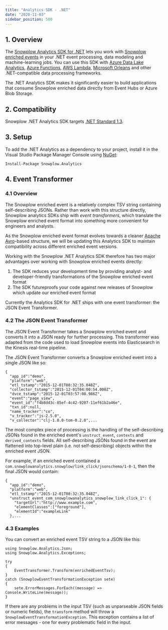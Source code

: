 ```yaml
---
title: "Analytics SDK - .NET"
date: "2020-11-03"
sidebar_position: 500
---
```


## 1\. Overview

The [Snowplow Analytics SDK for .NET](https://github.com/snowplow/snowplow-dotnet-analytics-sdk) lets you work with [Snowplow enriched events](/docs/understanding-your-pipeline/canonical-event/index.md) in your .NET event processing, data modeling and machine-learning jobs. You can use this SDK with [Azure Data Lake Analytics](https://azure.microsoft.com/en-gb/services/data-lake-analytics/), [Azure Functions](https://azure.microsoft.com/en-gb/services/functions/), [AWS Lambda](https://aws.amazon.com/lambda/), [Microsoft Orleans](https://dotnet.github.io/orleans/) and other .NET-compatible data processing frameworks.

The .NET Analytics SDK makes it significantly easier to build applications that consume Snowplow enriched data directly from Event Hubs or Azure Blob Storage.

## 2\. Compatibility

Snowplow .NET Analytics SDK targets [.NET Standard 1.3](https://github.com/dotnet/standard/blob/master/docs/versions.md).

## 3\. Setup

To add the .NET Analytics as a dependency to your project, install it in the Visual Studio Package Manager Console using [NuGet](https://www.nuget.org/):

```
Install-Package Snowplow.Analytics
```

## 4\. Event Transformer

### 4.1 Overview

The Snowplow enriched event is a relatively complex TSV string containing self-describing JSONs. Rather than work with this structure directly, Snowplow analytics SDKs ship with _event transformers_, which translate the Snowplow enriched event format into something more convenient for engineers and analysts.

As the Snowplow enriched event format evolves towards a cleaner [Apache Avro](https://avro.apache.org/)\-based structure, we will be updating this Analytics SDK to maintain compatibility across different enriched event versions.

Working with the Snowplow .NET Analytics SDK therefore has two major advantages over working with Snowplow enriched events directly:

1. The SDK reduces your development time by providing analyst- and developer-friendly transformations of the Snowplow enriched event format
2. The SDK futureproofs your code against new releases of Snowplow which update our enriched event format

Currently the Analytics SDK for .NET ships with one event transformer: the JSON Event Transformer.

### 4.2 The JSON Event Transformer

The JSON Event Transformer takes a Snowplow enriched event and converts it into a JSON ready for further processing. This transformer was adapted from the code used to load Snowplow events into Elasticsearch in the Kinesis real-time pipeline.

The JSON Event Transformer converts a Snowplow enriched event into a single JSON like so:

```
{
  "app_id":"demo",
  "platform":"web",
  "etl_tstamp":"2015-12-01T08:32:35.048Z",
  "collector_tstamp":"2015-12-01T04:00:54.000Z",
  "dvce_tstamp":"2015-12-01T03:57:08.986Z",
  "event":"page_view",
  "event_id":"f4b8dd3c-85ef-4c42-9207-11ef61b2a46e",
  "txn_id":null,
  "name_tracker":"co",
  "v_tracker":"js-2.5.0",
  "v_collector":"clj-1.0.0-tom-0.2.0",...
```

The most complex piece of processing is the handling of the self-describing JSONs found in the enriched event's `unstruct_event`, `contexts` and `derived_contexts` fields. All self-describing JSONs found in the event are flattened into top-level plain (i.e. not self-describing) objects within the enriched event JSON.

For example, if an enriched event contained a `com.snowplowanalytics.snowplow/link_click/jsonschema/1-0-1`, then the final JSON would contain:

```
{
  "app_id":"demo",
  "platform":"web",
  "etl_tstamp":"2015-12-01T08:32:35.048Z",
  "unstruct_event_com_snowplowanalytics_snowplow_link_click_1": {
    "targetUrl":"http://www.example.com",
    "elementClasses":["foreground"],
    "elementId":"exampleLink"
  },...
```

### [](https://github.com/snowplow/snowplow/wiki/.NET-Analytics-SDK-Event-Transformer#examples)4.3 Examples

You can convert an enriched event TSV string to a JSON like this:

```
using Snowplow.Analytics.Json;
using Snowplow.Analytics.Exceptions;

try
{
    EventTransformer.Transform(enrichedEventTsv);
}
catch (SnowplowEventTransformationException sete)
{
    sete.ErrorMessages.ForEach((message) => Console.WriteLine(message));
}
```

If there are any problems in the input TSV (such as unparseable JSON fields or numeric fields), the `transform` method will throw a `SnowplowEventTransformationException`. This exception contains a list of error messages - one for every problematic field in the input.

